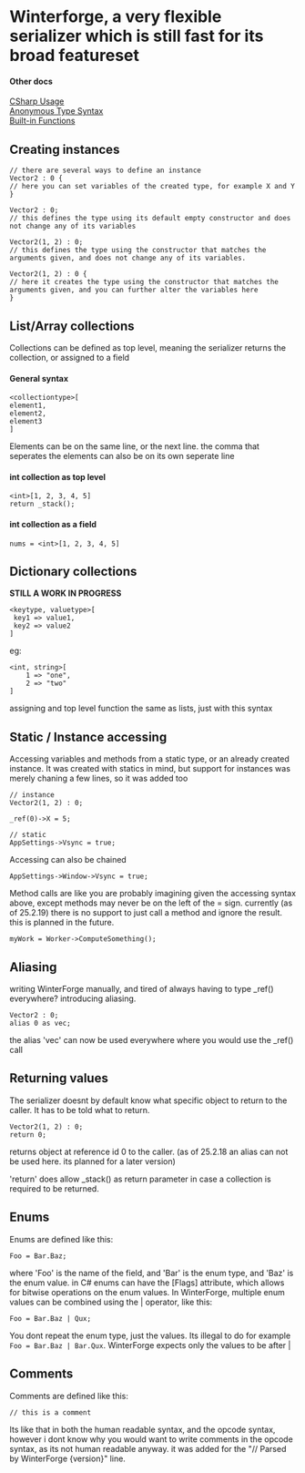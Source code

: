 # Winterforge, a very flexible serializer which is still fast for its broad featureset

#### Other docs
[CSharp Usage](CSharp_Usage.md)  
[Anonymous Type Syntax](Anonymous_Type_Syntax.md)  
[Built-in Functions](WinterForge_Built-in_Functions.md)  

## Creating instances
```
// there are several ways to define an instance
Vector2 : 0 {
// here you can set variables of the created type, for example X and Y
}

Vector2 : 0;
// this defines the type using its default empty constructor and does not change any of its variables

Vector2(1, 2) : 0;
// this defines the type using the constructor that matches the arguments given, and does not change any of its variables.

Vector2(1, 2) : 0 {
// here it creates the type using the constructor that matches the arguments given, and you can further alter the variables here
}
```

## List/Array collections
Collections can be defined as top level, meaning the serializer returns the collection, or assigned to a field
#### General syntax
```
<collectiontype>[
element1,
element2,
element3
]
```
Elements can be on the same line, or the next line. the comma that seperates the elements can also be on its own seperate line

#### int collection as top level
```
<int>[1, 2, 3, 4, 5]
return _stack();
```

#### int collection as a field
```
nums = <int>[1, 2, 3, 4, 5]
```

## Dictionary collections
**STILL A WORK IN PROGRESS**

```
<keytype, valuetype>[
 key1 => value1,
 key2 => value2
]
```

eg:
```
<int, string>[
	1 => "one",
	2 => "two"
]
```
assigning and top level function the same as lists, just with this syntax


## Static / Instance accessing

Accessing variables and methods from a static type, or an already created instance.
It was created with statics in mind, but support for instances was merely chaning a few lines, so it was added too



```
// instance
Vector2(1, 2) : 0;

_ref(0)->X = 5;

// static
AppSettings->Vsync = true;
```

Accessing can also be chained
```
AppSettings->Window->Vsync = true;
```

Method calls are like you are probably imagining given the accessing syntax above, except methods may never be on the left of the = sign. currently (as of 25.2.19) there is no support to just call a method and ignore the result. this is planned in the future.

```
myWork = Worker->ComputeSomething();
```


## Aliasing

writing WinterForge manually, and tired of always having to type _ref() everywhere?
introducing aliasing.

```
Vector2 : 0;
alias 0 as vec;
```

the alias 'vec' can  now be used everywhere where you would use the \_ref() call


## Returning values

The serializer doesnt by default know what specific object to return to the caller. It has to be told what to return.

```
Vector2(1, 2) : 0;
return 0;
```
returns object at reference id 0 to the caller. (as of 25.2.18 an alias can not be used here. its planned for a later version)

'return' does allow _stack() as return parameter in case a collection is required to be returned.


## Enums
Enums are defined like this:
```
Foo = Bar.Baz;
```
where 'Foo' is the name of the field, and 'Bar' is the enum type, and 'Baz' is the enum value.
in C# enums can have the [Flags] attribute, which allows for bitwise operations on the enum values.
In WinterForge, multiple enum values can be combined using the | operator, like this:
```
Foo = Bar.Baz | Qux;
```
You dont repeat the enum type, just the values. Its illegal to do for example `Foo = Bar.Baz | Bar.Qux`. WinterForge expects only the values to be after |

## Comments
Comments are defined like this:
```
// this is a comment
```
Its like that in both the human readable syntax, and the opcode syntax, however i dont know why you would want to write comments in the opcode syntax, as its not human readable anyway.
it was added for the "// Parsed by WinterForge {version}" line.